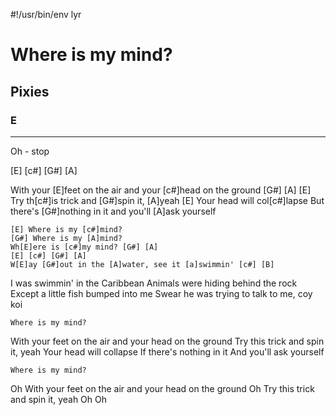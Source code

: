 #!/usr/bin/env lyr
# Where is my mind?
## Pixies
### E

---

Oh - stop

[E] [c#] [G#] [A]

With your [E]feet on the air and your [c#]head on the ground [G#] [A]
[E] Try th[c#]is trick and [G#]spin it, [A]yeah
[E] Your head will col[c#]lapse
But there's [G#]nothing in it and you'll [A]ask yourself

    [E] Where is my [c#]mind?
    [G#] Where is my [A]mind?
    Wh[E]ere is [c#]my mind? [G#] [A]
    [E] [c#] [G#] [A]
    W[E]ay [G#]out in the [A]water, see it [a]swimmin' [c#] [B]

I was swimmin' in the Caribbean
Animals were hiding behind the rock
Except a little fish bumped into me
Swear he was trying to talk to me, coy koi

    Where is my mind?

With your feet on the air and your head on the ground
Try this trick and spin it, yeah
Your head will collapse
If there's nothing in it
And you'll ask yourself

    Where is my mind?

Oh
With your feet on the air and your head on the ground
Oh
Try this trick and spin it, yeah
Oh
Oh

